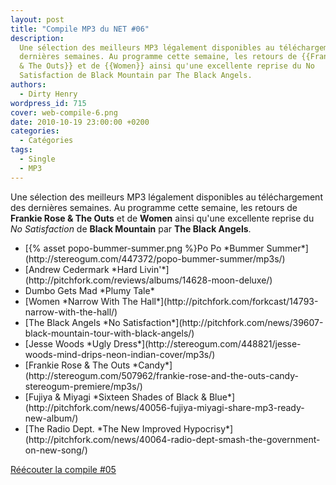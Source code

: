 ```yaml
---
layout: post
title: "Compile MP3 du NET #06"
description:
  Une sélection des meilleurs MP3 légalement disponibles au téléchargement des
  dernières semaines. Au programme cette semaine, les retours de {{Frankie Rose
  & The Outs}} et de {{Women}} ainsi qu'une excellente reprise du No
  Satisfaction de Black Mountain par The Black Angels.
authors:
  - Dirty Henry
wordpress_id: 715
cover: web-compile-6.png
date: 2010-10-19 23:00:00 +0200
categories:
  - Catégories
tags:
  - Single
  - MP3
---
```


Une sélection des meilleurs MP3 légalement disponibles au téléchargement des
dernières semaines. Au programme cette semaine, les retours de **Frankie Rose &
The Outs** et de **Women** ainsi qu'une excellente reprise du _No Satisfaction_
de **Black Mountain** par **The Black Angels**.

<ul class="polaroids">
<li><div class=polaroid>[{% asset popo-bummer-summer.png %}Po Po
*Bummer Summer*](http://stereogum.com/447372/popo-bummer-summer/mp3s/)</div></li>
<li><div class=polaroid>[<img431>Andrew Cedermark
*Hard Livin'*](http://pitchfork.com/reviews/albums/14628-moon-deluxe/)</div></li>
<li><div class=polaroid><img423>Dumbo Gets Mad
*Plumy Tale*</div></li>
<li><div class=polaroid>[<img424>Women
*Narrow With The Hall*](http://pitchfork.com/forkcast/14793-narrow-with-the-hall/)</div></li>
<li><div class=polaroid>[<img426>The Black Angels
*No Satisfaction*](http://pitchfork.com/news/39607-black-mountain-tour-with-black-angels/)</div></li>
<li><div class=polaroid>[<img427>Jesse Woods
*Ugly Dress*](http://stereogum.com/448821/jesse-woods-mind-drips-neon-indian-cover/mp3s/)</div></li>
<li><div class=polaroid>[<img428>Frankie Rose & The Outs
*Candy*](http://stereogum.com/507962/frankie-rose-and-the-outs-candy-stereogum-premiere/mp3s/)</div></li>
<li><div class=polaroid>[<img429>Fujiya & Miyagi
*Sixteen Shades of Black & Blue*](http://pitchfork.com/news/40056-fujiya-miyagi-share-mp3-ready-new-album/)</div></li>
<li><div class=polaroid>[<img430>The Radio Dept.
*The New Improved Hypocrisy*](http://pitchfork.com/news/40064-radio-dept-smash-the-government-on-new-song/)</div></li>
</ul>

[Réécouter la compile #05](712)
